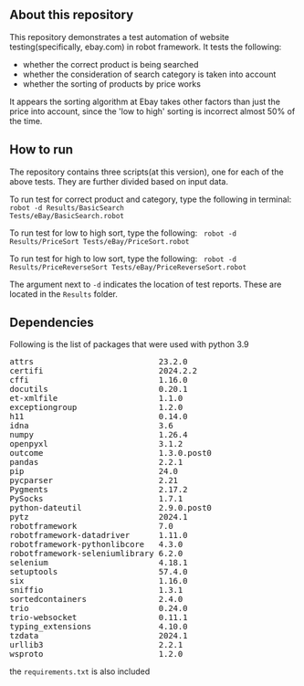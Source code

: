## About this repository
This repository demonstrates a test automation of website testing(specifically, ebay.com) in robot framework. It tests the following:
- whether the correct product is being searched
- whether the consideration of search category is taken into account
- whether the sorting of products by price works

It appears the sorting algorithm at Ebay takes other factors than just the price into account, since the 'low to high' sorting is incorrect almost 50% of the time.

## How to run
The repository contains three scripts(at this version), one for each of the above tests. They are further divided based on input data.

To run test for correct product and category, type the following in terminal:
<code>robot -d Results/BasicSearch Tests/eBay/BasicSearch.robot</code>

To run test for low to high sort, type the following:
<code> robot -d Results/PriceSort Tests/eBay/PriceSort.robot</code>

To run test for high to low sort, type the following:
<code> robot -d Results/PriceReverseSort Tests/eBay/PriceReverseSort.robot</code>

The argument next to `-d` indicates the location of test reports. These are located in the `Results` folder.

## Dependencies
Following is the list of packages that were used with python 3.9
<pre>
attrs                          23.2.0
certifi                        2024.2.2
cffi                           1.16.0
docutils                       0.20.1
et-xmlfile                     1.1.0
exceptiongroup                 1.2.0
h11                            0.14.0
idna                           3.6
numpy                          1.26.4
openpyxl                       3.1.2
outcome                        1.3.0.post0
pandas                         2.2.1
pip                            24.0
pycparser                      2.21
Pygments                       2.17.2
PySocks                        1.7.1
python-dateutil                2.9.0.post0
pytz                           2024.1
robotframework                 7.0
robotframework-datadriver      1.11.0
robotframework-pythonlibcore   4.3.0
robotframework-seleniumlibrary 6.2.0
selenium                       4.18.1
setuptools                     57.4.0
six                            1.16.0
sniffio                        1.3.1
sortedcontainers               2.4.0
trio                           0.24.0
trio-websocket                 0.11.1
typing_extensions              4.10.0
tzdata                         2024.1
urllib3                        2.2.1
wsproto                        1.2.0
</pre>
the `requirements.txt` is also included